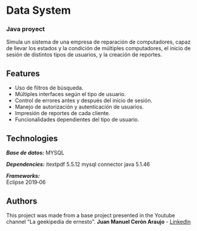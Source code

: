 # Data System
### Java proyect

Simula un sistema de una empresa de reparación de computadores, capaz de llevar los estados y la condición de múltiples computadores, el inicio de sesión de distintos tipos de usuarios, y la creación de reportes.

## Features
* Uso de filtros de búsqueda.
* Múltiples interfaces según el tipo de usuario.
* Control de errores antes y después del início de sesión.
* Manejo de autorización y autenticación de usuarios.
* Impresión de reportes de cada cliente.
* Funcionalidades dependientes del tipo de usuario.


## Technologies

***Base de datos:*** 
MYSQL

***Dependencies:*** 
itextpdf 5.5.12
mysql connector java 5.1.46

***Frameworks:***  
Eclipse 2019‑06


## Authors
This project was made from a base project presented in the Youtube channel "La geekipedia de ernesto".
**Juan Manuel Cerón Araujo** - [LinkedIn](https://www.linkedin.com/in/juanmanuelceronaraujo)